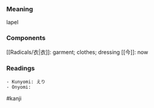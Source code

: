 ### Meaning

lapel

### Components

[[Radicals/衣|衣]]: garment; clothes; dressing [[今]]: now

### Readings

```
- Kunyomi: えり
- Onyomi: 
```

#kanji